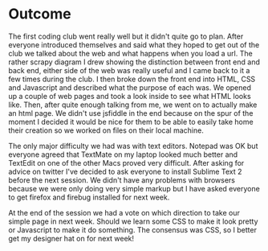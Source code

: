 Outcome
=======

The first coding club went really well but it didn't quite go to plan. After everyone introduced themselves and said what they hoped to get out of the club we talked about the web and what happens when you load a url. The rather scrapy diagram I drew showing the distinction between front end and back end, either side of the web was really useful and I came back to it a few times during the club. I then broke down the front end into HTML, CSS and Javascript and described what the purpose of each was. We opened up a couple of web pages and took a look inside to see what HTML looks like. Then, after quite enough talking from me, we went on to actually make an html page. We didn't use jsfiddle in the end because on the spur of the moment I decided it would be nice for them to be able to easily take home their creation so we worked on files on their local machine.

The only major difficulty we had was with text editors. Notepad was OK but everyone agreed that TextMate on my laptop looked much better and TextEdit on one of the other Macs proved very difficult. After asking for advice on twitter I've decided to ask everyone to install Sublime Text 2 before the next session. We didn't have any problems with browsers because we were only doing very simple markup but I have asked everyone to get firefox and firebug installed for next week.

At the end of the session we had a vote on which direction to take our simple page in next week. Should we learn some CSS to make it look pretty or Javascript to make it do something. The consensus was CSS, so I better get my designer hat on for next week!